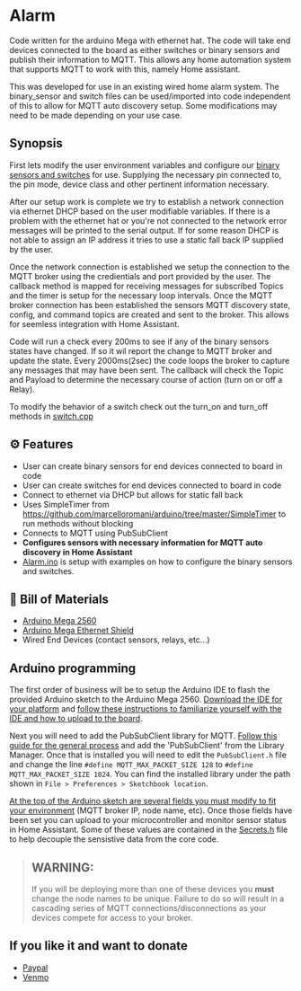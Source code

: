 # Alarm
Code written for the arduino Mega with ethernet hat.
The code will take end devices connected to the board as either switches or binary sensors and publish their information to MQTT.  This allows any home automation system that supports MQTT to work with this, namely Home assistant.  

This was developed for use in an existing wired home alarm system.  The binary_sensor and switch files can be used/imported into code independent of this to allow for MQTT auto discovery setup.  Some modifications may need to be made depending on your use case.

## Synopsis
First lets modify the user environment variables and configure our [binary sensors and switches](https://github.com/csharpWorm/Alarm/blob/main/Alarm.ino#L29-L68) for use.  Supplying the necessary pin connected to, the pin mode, device class and other pertinent information necessary.

After our setup work is complete we try to establish a network connection via ethernet DHCP based on the user modifiable variables. If there is a problem with the ethernet hat or you're not connected to the network error messages will be printed to the serial output. If for some reason DHCP is not able to assign an IP address it tries to use a static fall back IP supplied by the user.

Once the network connection is established we setup the connection to the MQTT broker using the credientials and port provided by the user.  The callback method is mapped for receiving messages for subscribed Topics and the timer is setup for the necessary loop intervals.  Once the MQTT broker connection has been established the sensors MQTT discovery state, config, and command topics are created and sent to the broker. This allows for seemless integration with Home Assistant.

Code will run a check every 200ms to see if any of the binary sensors states have changed. If so it wil report the change to MQTT broker and update the state.
Every 2000ms(2sec) the code loops the broker to capture any messages that may have been sent. The callback will check the Topic and Payload to determine the necessary course of action (turn on or off a Relay).

To modify the behavior of a switch check out the turn_on and turn_off methods in [switch.cpp](https://github.com/csharpWorm/Alarm/blob/main/switch.cpp#L82-L93)

## :gear: Features
- User can create binary sensors for end devices connected to board in code
- User can create switches for end devices connected to board in code
- Connect to ethernet via DHCP but allows for static fall back
- Uses SimpleTimer from https://github.com/marcelloromani/arduino/tree/master/SimpleTimer to run methods without blocking
- Connects to MQTT using PubSubClient
- **Configures sensors with necessary information for MQTT auto discovery in Home Assistant**
- [Alarm.ino](https://github.com/csharpWorm/Alarm/blob/main/Alarm.ino#L29-L68) is setup with examples on how to configure the binary sensors and switches.

## :memo: Bill of Materials
- [Arduino Mega 2560](https://www.amazon.com/ELEGOO-ATmega2560-ATMEGA16U2-Projects-Compliant/dp/B01H4ZLZLQ/ref=sxts_sxwds-bia-wc-rsf-ajax1_0?cv_ct_cx=atmega2560&dchild=1&keywords=atmega2560&pd_rd_i=B01H4ZLZLQ&pd_rd_r=e8c6854b-8020-40fa-91de-0dd0f7431474&pd_rd_w=q9l5v&pd_rd_wg=OpFTe&pf_rd_p=5c711241-c674-4eef-b21c-fe6add670f33&pf_rd_r=EMK0VA052MPKF31GMSB2&psc=1&qid=1612656902&sr=1-1-e30f047d-8e3c-4340-8179-6a77ce88d756)
- [Arduino Mega Ethernet Shield](https://www.amazon.com/gp/product/B00HG82V1A/ref=ppx_yo_dt_b_asin_title_o00_s00?ie=UTF8&psc=1)
- Wired End Devices (contact sensors, relays, etc...)

## Arduino programming

The first order of business will be to setup the Arduino IDE to flash the provided Arduino sketch to the Arduino Mega 2560.  [Download the IDE for your platform](https://www.arduino.cc/en/Main/Software) and [follow these instructions to familiarize yourself with the IDE and how to upload to the board](https://www.arduino.cc/en/Guide/ArduinoMega2560).

Next you will need to add the PubSubClient library for MQTT.  [Follow this guide for the general process](https://www.arduino.cc/en/Guide/Libraries) and add the 'PubSubClient' from the Library Manager.  Once that is installed you will need to edit the `PubSubClient.h` file and change the line `#define MQTT_MAX_PACKET_SIZE 128` to `#define MQTT_MAX_PACKET_SIZE 1024`.  You can find the installed library under the path shown in `File > Preferences > Sketchbook location`.

[At the top of the Arduino sketch are several fields you must modify to fit your environment](https://github.com/csharpWorm/Alarm/blob/main/Alarm.ino#L18-L28) (MQTT broker IP, node name, etc).  Once those fields have been set you can upload to your microcontroller and monitor sensor status in Home Assistant.  Some of these values are contained in the [Secrets.h](https://github.com/csharpWorm/Alarm/blob/main/Secrets.h#L1-L2) file to help decouple the sensistive data from the core code.

> ## WARNING:
> 
> If you will be deploying more than one of these devices you **must** change the node names to be unique.  Failure to do so will result in a cascading series of MQTT connections/disconnections as your devices compete for access to your broker.

## If you like it and want to donate
- [Paypal](https://paypal.me/CSharpWorm)
- [Venmo](https://venmo.com/CSharpWorm)
